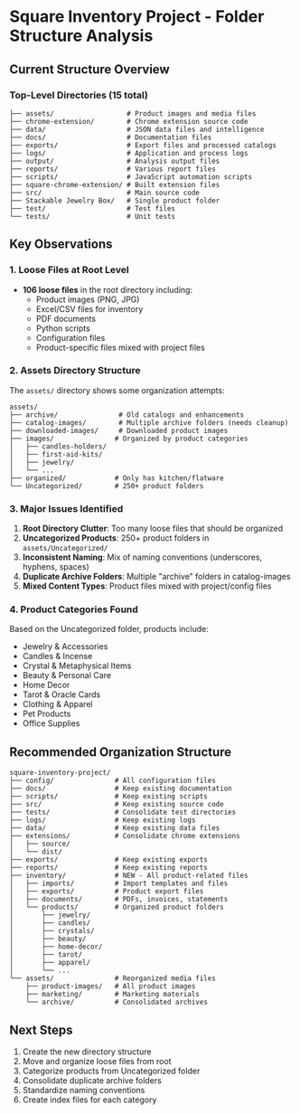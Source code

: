 # Square Inventory Project - Folder Structure Analysis

## Current Structure Overview

### Top-Level Directories (15 total)
```
├── assets/                  # Product images and media files
├── chrome-extension/        # Chrome extension source code
├── data/                    # JSON data files and intelligence
├── docs/                    # Documentation files
├── exports/                 # Export files and processed catalogs
├── logs/                    # Application and process logs
├── output/                  # Analysis output files
├── reports/                 # Various report files
├── scripts/                 # JavaScript automation scripts
├── square-chrome-extension/ # Built extension files
├── src/                     # Main source code
├── Stackable Jewelry Box/   # Single product folder
├── test/                    # Test files
└── tests/                   # Unit tests
```

## Key Observations

### 1. **Loose Files at Root Level**
- **106 loose files** in the root directory including:
  - Product images (PNG, JPG)
  - Excel/CSV files for inventory
  - PDF documents
  - Python scripts
  - Configuration files
  - Product-specific files mixed with project files

### 2. **Assets Directory Structure**
The `assets/` directory shows some organization attempts:
```
assets/
├── archive/               # Old catalogs and enhancements
├── catalog-images/        # Multiple archive folders (needs cleanup)
├── downloaded-images/     # Downloaded product images
├── images/               # Organized by product categories
│   ├── candles-holders/
│   ├── first-aid-kits/
│   ├── jewelry/
│   └── ...
├── organized/            # Only has kitchen/flatware
└── Uncategorized/        # 250+ product folders
```

### 3. **Major Issues Identified**

1. **Root Directory Clutter**: Too many loose files that should be organized
2. **Uncategorized Products**: 250+ product folders in `assets/Uncategorized/`
3. **Inconsistent Naming**: Mix of naming conventions (underscores, hyphens, spaces)
4. **Duplicate Archive Folders**: Multiple "archive" folders in catalog-images
5. **Mixed Content Types**: Product files mixed with project/config files

### 4. **Product Categories Found**
Based on the Uncategorized folder, products include:
- Jewelry & Accessories
- Candles & Incense
- Crystal & Metaphysical Items
- Beauty & Personal Care
- Home Decor
- Tarot & Oracle Cards
- Clothing & Apparel
- Pet Products
- Office Supplies

## Recommended Organization Structure

```
square-inventory-project/
├── config/               # All configuration files
├── docs/                 # Keep existing documentation
├── scripts/              # Keep existing scripts
├── src/                  # Keep existing source code
├── tests/                # Consolidate test directories
├── logs/                 # Keep existing logs
├── data/                 # Keep existing data files
├── extensions/           # Consolidate chrome extensions
│   ├── source/
│   └── dist/
├── exports/              # Keep existing exports
├── reports/              # Keep existing reports
├── inventory/            # NEW - All product-related files
│   ├── imports/          # Import templates and files
│   ├── exports/          # Product export files
│   ├── documents/        # PDFs, invoices, statements
│   └── products/         # Organized product folders
│       ├── jewelry/
│       ├── candles/
│       ├── crystals/
│       ├── beauty/
│       ├── home-decor/
│       ├── tarot/
│       ├── apparel/
│       └── ...
└── assets/               # Reorganized media files
    ├── product-images/   # All product images
    ├── marketing/        # Marketing materials
    └── archive/          # Consolidated archives
```

## Next Steps

1. Create the new directory structure
2. Move and organize loose files from root
3. Categorize products from Uncategorized folder
4. Consolidate duplicate archive folders
5. Standardize naming conventions
6. Create index files for each category
